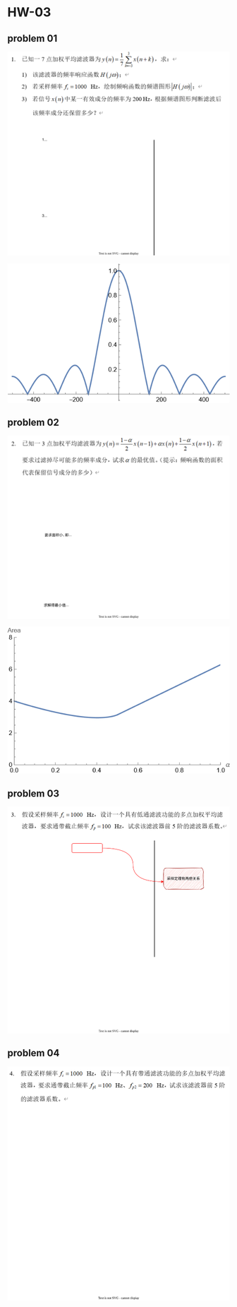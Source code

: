 # HW-03

## problem 01

![](HW-03-01.drawio.svg)

![](figure/ques_03_01_1.png)

## problem 02

![](HW-03-02.drawio.svg)

![](figure/ques_03_02_1.png)

## problem 03

![](HW-03-03.drawio.svg)

## problem 04

![](HW-03-04.drawio.svg)

